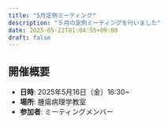 ```yaml
---
title: "5月定例ミーティング"
description: "５月の定例ミーティングを行いました"
date: 2025-05-22T01:04:55+09:00
draft: false
---
```


## 開催概要
- **日時**: 2025年5月16日（金）16:30~
- **場所**: 腫瘍病理学教室
- **参加者**: ミーティングメンバー

